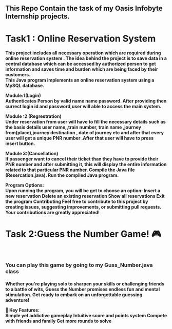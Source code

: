 <h2>
   This Repo Contain the task of my Oasis Infobyte Internship projects.
  <h1>Task1 : Online Reservation System</h1>
</h2>
<div>
  <p>
<h4>
 This project includes all necessary operation which are required during online reservation system .
The idea behind the project is to save data in a central database which can be accessed by authorized person to get  information and saves time and burden which are being faced by their customers.<br>
  This Java program implements an online reservation system using a MySQL database.<br>

Module:1(Login)<br>
  Authenticates Person by valid name name password. After providing then currect login id and password,user will able to access the main system.
  
Module :2 (Regrestration)<br>
  Under reservation from user will have to fill the necessary details such as the basis details user name,,train number, train name ,journey from(place),journey destination , date of journey  etc and after that every user will get a unique PNR number .After that user will have to press insert button.<br>
  
Module 3:(Cancellation)<br>
   If passenger want to cancel their ticket than they have to provide their PNR number and after submitting it, this will display the entire information related to that particular PNR number.
Compile the Java file (Resercation.java). Run the compiled Java program.<br>

Program Options:<br>
Upon running the program, you will be get to choose an option: Insert a new reservation Delete an existing reservation Show all reservations Exit the program Contributing Feel free to contribute to this project by creating issues, suggesting improvements, or submitting pull requests. Your contributions are greatly appreciated!

</h4>
  </p>
</div>

<div>
   <h1>Task 2:Guess the Number Game! 🎮</h1><br>
   <h3>You can play this game by going to my Guss_Number.java class </h3>
   <h4>
      Whether you're playing solo to sharpen your skills or challenging friends to a battle of wits, Guess the Number promises endless fun and mental stimulation. Get ready to embark on an unforgettable guessing adventure!<br>

🎯 Key Features:<br>
Simple yet addictive gameplay
Intuitive score and points system
Compete with friends and family
Get more rounds to solve
   </h4>
</div>
